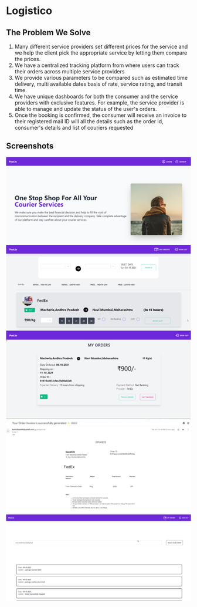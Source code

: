 # Logistico
## The Problem We Solve
1. Many different service providers set different prices for the service and we help the client pick the appropriate service by letting them compare the prices.
2. We have a centralized tracking platform from where users can track their orders across multiple service providers
3. We provide various parameters to be compared such as estimated time delivery, multi available dates basis of rate, service rating, and transit time.
4. We have unique dashboards for both the consumer and the service providers with exclusive features. For example, the service provider is able to manage and update the status of the user's orders.
5. Once the booking is confirmed, the consumer will receive an invoice to their registered mail ID will all the details such as the order id, consumer's details and list of couriers requested
## Screenshots
<div align="center">
  <img alt="Screenshot" src="pictures/hero.png" />
</div>
<div align="center">
  <img alt="Screenshot" src="pictures/dashboard.png" />
</div>
<div align="center">
  <img alt="Screenshot" src="pictures/myorder.png" />
</div>
<div align="center">
  <img alt="Screenshot" src="pictures/invoice.png" />
</div>
<div align="center">
  <img alt="Screenshot" src="pictures/track.png" />
</div>

